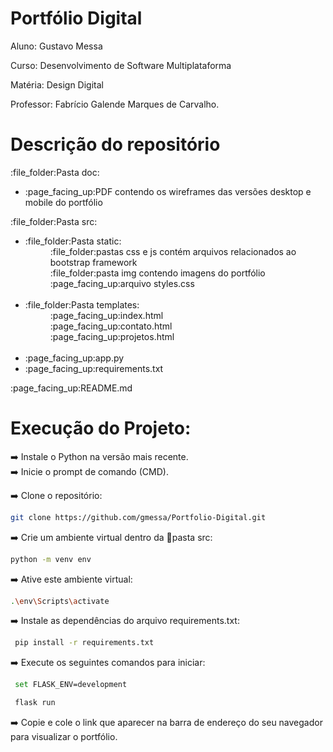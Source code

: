 # Portfólio Digital
Aluno: Gustavo Messa

Curso: Desenvolvimento de Software Multiplataforma

Matéria: Design Digital

Professor: Fabrício Galende Marques de Carvalho.

# Descrição do repositório
<p>:file_folder:Pasta doc:<p> 
<ul>
  <li>:page_facing_up:PDF contendo os wireframes das versões desktop e mobile do portfólio</li>
</ul>
<p>:file_folder:Pasta src:</p> 
<ul> 
  <li>:file_folder:Pasta static:</li>
  <dd>:file_folder:pastas css e js contém arquivos relacionados ao bootstrap framework</dd>
  <dd>:file_folder:pasta img contendo imagens do portfólio</dd>
  <dd>:page_facing_up:arquivo styles.css</dd><br>

  <li>:file_folder:Pasta templates:</li>
  <dd>:page_facing_up:index.html</dd>
  <dd>:page_facing_up:contato.html</dd>
  <dd>:page_facing_up:projetos.html</dd><br>
  
  <li>:page_facing_up:app.py</li>
  <li>:page_facing_up:requirements.txt</li>
</ul>

<p>:page_facing_up:README.md</p>

# Execução do Projeto:
:arrow_right: Instale o Python na versão mais recente.<br>
:arrow_right: Inicie o prompt de comando (CMD).

:arrow_right: Clone o repositório:
```bash
git clone https://github.com/gmessa/Portfolio-Digital.git
```

:arrow_right: Crie um ambiente virtual dentro da :file_folder:pasta src:
```bash
python -m venv env
```
:arrow_right: Ative este ambiente virtual:
```bash
.\env\Scripts\activate
```
:arrow_right: Instale as dependências do arquivo requirements.txt:
```bash
 pip install -r requirements.txt
```
:arrow_right: Execute os seguintes comandos para iniciar:
```bash
 set FLASK_ENV=development
```
```bash
 flask run
```
:arrow_right: Copie e cole o link que aparecer na barra de endereço do seu navegador para visualizar o portfólio.


    
